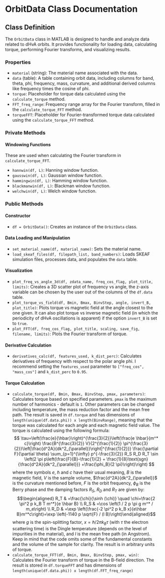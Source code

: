 # OrbitData Class Documentation
## Class Definition

The `OrbitData` class in MATLAB is designed to handle and analyze data related to dHvA orbits. It provides functionality for loading data, calculating torque, performing Fourier transforms, and visualizing results.

### Properties

- `material` (string): The material name associated with the data.
- `data` (table): A table containing orbit data, including columns for band, theta, phi, frequency, mass, curvature, and additional derived columns like frequency times the cosine of phi.
- `torque`: Placeholder for torque data calculated using the `calculate_torque` method.
- `FFT_freq_range`: Frequency range array for the Fourier transform, filled in the `calculate_torque_FFT` method.
- `torqueFFT`: Placeholder for Fourier-transformed torque data calculated using the `calculate_torque_FFT` method.

### Private Methods

#### Windowing Functions
These are used when calculating the Fourier transform in `calculate_torque_FFT`.
- `hannwin(df, L)`: Hanning window function.
- `gausswin(df, L)`: Gaussian window function.
- `hammingwin(df, L)`: Hamming window function.
- `blackmanwin(df, L)`: Blackman window function.
- `welchwin(df, L)`: Welch window function.

### Public Methods

#### Constructor

- `df = OrbitData()`: Creates an instance of the `OrbitData` class.

#### Data Loading and Manipulation

- `set_material_name(df, material_name)`: Sets the material name.
- `load_skeaf_files(df, filepath_list, band_numbers)`: Loads SKEAF simulation files, processes data, and populates the `data` table.

#### Visualization

- `plot_freq_vs_angle_3d(df, zdata_name, freq_cos_flag, plot_title, limits)`: Creates a 3D scatter plot of frequency vs angle, the z-axis variable can be chosen by the user out of the columns of the `df.data` table.
- `plot_torque_vs_field(df, Bmin, Bmax, BinvStep, angle, invert_B, plot_title)`: Plots torque vs magnetic field at the angle closest to the one given. It can also plot torque vs inverse magnetic field (in which the periodicity of dHvA oscillations is apparent) if the option `invert_B` is set to `true`.
- `plot_FFT(df, freq_cos_flag, plot_title, scaling, save_fig, filename, limits)`: Plots the Fourier transform of torque.

#### Derivative Calculation

- `derivatives_calc(df, features_used, k_dist_perc)`: Calculates derivatives of frequency with respect to the polar angle phi. I recommend setting the `features_used` parameter to `["freq_cos", "mass_cos"]` and `k_dist_perc` to `0.95`.

#### Torque Calculation

- `calculate_torque(df, Bmin, Bmax, BinvStep, pmax, parameters)`: Calculates torque based on specified parameters. `pmax` is the maximum number of harmonics - default is `1`. Other parameters can be changed including temperature, the mass reduction factor and the mean free path. The result is saved in `df.torque` and has dimensions of `length(unique(df.data.phi)) x length(BinvRange)`, meaning that the torque was calculated for each angle and each magnetic field value. The torque is calculated using the following formula:
$$
    \tau=\left(\frac{e}{\hbar}\right)^{\frac{3}{2}}\left(\frac{e \hbar}{m^* c}\right) \frac{B^{\frac{3}{2}} V}{2^{\frac{1}{2}} \pi^{\frac{3}{2}}\left|\frac{d^2A}{dk^2_{\parallel}}\right|^{\frac{1}{2}}} \frac{\partial F}{\partial \theta} \sum_{p=1}^{\infty} p^{-\frac{3}{2}} R_S R_D R_T \sin \left(2 \pi p\left(\frac{F}{B}-\frac{1}{2} + \frac{1}{8}\text{sgn}{\frac{d^2A}{dk^2_{\parallel}}} +\frac{\phi_B}{2 \pi}\right)\right)
$$
	where the symbols $e$, $\hbar$ and $c$ have their usual meaning, $B$ is the magnetic field, $V$ is the sample volume, $\frac{d^2A}{dk^2_{\parallel}}$ is the curvature mentioned before, $F$ is the orbit frequency, $\phi_B$ is the Berry phase and the damping factors $R_S$, $R_D$ and $R_T$ are given by:
$$\begin{aligned}
    R_T & =\frac{\chi}{\sinh (\chi)} \quad \chi=\frac{2 \pi^2 p k_B T m^*}{e \hbar B} \\ R_S & =\cos \left(1 / 2 p \pi g m^* / m_e\right) \\ R_D & =\exp \left(\frac{-2 \pi^2 p k_B x}{e\hbar B}m^*c\right)=\exp \left(-1140 p \sqrt{F} / (l B)\right)\end{aligned}$$
	where $g$ is the spin-splitting factor, $x = \hbar / 2 \pi k_B \tau$ (with $\tau$ the electron scattering time) is the Dingle temperature (depends on the level of impurities in the material), and $l$ is the mean free path (in Angstrom). Keep in mind that the code omits some of the fundamental constants and the volume of the sample for clarity. The result is in arbitrary units of torque.
- `calculate_torque_FFT(df, Bmin, Bmax, BinvStep, pmax, win)`: Calculates the Fourier transform of torque in the B-field direction. The result is stored in `df.torqueFFT` and has dimensions of `length(unique(df.data.phi)) x length(df.FFT_freq_range)`